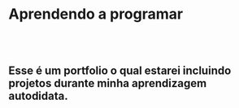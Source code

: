 <h1>Aprendendo a programar</h1>
<br>
<br>
<h2>Esse é um portfolio o qual estarei incluindo projetos durante minha aprendizagem autodidata.</h2>
